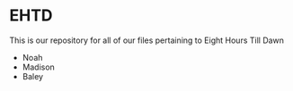 # EHTD
This is our repository for all of our files pertaining to Eight Hours Till Dawn
- Noah
- Madison 
- Baley
